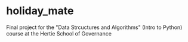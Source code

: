 # holiday_mate
Final project for the "Data Strcuctures and Algorithms" (Intro to Python) course at the Hertie School of Governance 

